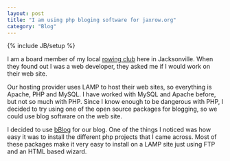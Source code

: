 ```yaml
---
layout: post
title: "I am using php bloging software for jaxrow.org"
category: "Blog"
---
```

{% include JB/setup %}

I am a board member of my local [rowing club](http://www.jaxrow.org) here in Jacksonville. When they found out I was a web developer, they asked me if I would work on their web site.

Our hosting provider uses LAMP to host their web sites, so everything is Apache, PHP and MySQL. I have worked with MySQL and Apache before, but not so much with PHP. Since I know enough to be dangerous with PHP, I decided to try using one of the open source packages for blogging, so we could use blog software on the web site.

I decided to use [bBlog](http://www.bblog.com/) for our blog. One of the things I noticed was how easy it was to install the different php projects that I came across. Most of these packages make it very easy to install on a LAMP site just using FTP and an HTML based wizard.